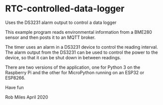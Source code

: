 # RTC-controlled-data-logger

Uses the DS3231 alarm output to control a data logger

This example program reads environmental information from a BME280 sensor and then posts it to an MQTT broker. 

The timer uses an alarm in a DS3231 device to control the reading interval. The alarm  output from the DS3231 can be used to control the power to the device, so that it can be shut down in between readings. 

There are two versions of the application, one for Python 3 on the Raspberry Pi and the other for MicroPython running on an ESP32 or ESP8266.

Have fun

Rob Miles April 2020
